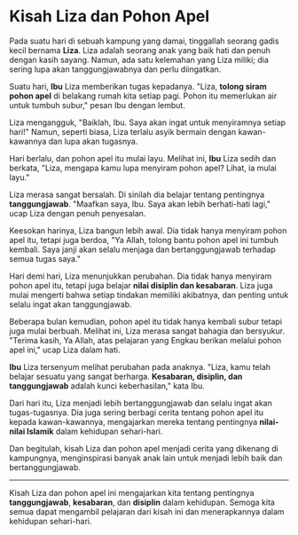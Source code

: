 # Kisah Liza dan Pohon Apel

Pada suatu hari di sebuah kampung yang damai, tinggallah seorang gadis kecil bernama **Liza**. Liza adalah seorang anak yang baik hati dan penuh dengan kasih sayang. Namun, ada satu kelemahan yang Liza miliki; dia sering lupa akan tanggungjawabnya dan perlu diingatkan.

Suatu hari, **Ibu** Liza memberikan tugas kepadanya. "Liza, **tolong siram pohon apel** di belakang rumah kita setiap pagi. Pohon itu memerlukan air untuk tumbuh subur," pesan Ibu dengan lembut.

Liza mengangguk, "Baiklah, Ibu. Saya akan ingat untuk menyiramnya setiap hari!" Namun, seperti biasa, Liza terlalu asyik bermain dengan kawan-kawannya dan lupa akan tugasnya.

Hari berlalu, dan pohon apel itu mulai layu. Melihat ini, **Ibu** Liza sedih dan berkata, "Liza, mengapa kamu lupa menyiram pohon apel? Lihat, ia mulai layu."

Liza merasa sangat bersalah. Di sinilah dia belajar tentang pentingnya **tanggungjawab**. "Maafkan saya, Ibu. Saya akan lebih berhati-hati lagi," ucap Liza dengan penuh penyesalan.

Keesokan harinya, Liza bangun lebih awal. Dia tidak hanya menyiram pohon apel itu, tetapi juga berdoa, "Ya Allah, tolong bantu pohon apel ini tumbuh kembali. Saya janji akan selalu menjaga dan bertanggungjawab terhadap semua tugas saya."

Hari demi hari, Liza menunjukkan perubahan. Dia tidak hanya menyiram pohon apel itu, tetapi juga belajar **nilai disiplin dan kesabaran**. Liza juga mulai mengerti bahwa setiap tindakan memiliki akibatnya, dan penting untuk selalu ingat akan tanggungjawab.

Beberapa bulan kemudian, pohon apel itu tidak hanya kembali subur tetapi juga mulai berbuah. Melihat ini, Liza merasa sangat bahagia dan bersyukur. "Terima kasih, Ya Allah, atas pelajaran yang Engkau berikan melalui pohon apel ini," ucap Liza dalam hati.

**Ibu** Liza tersenyum melihat perubahan pada anaknya. "Liza, kamu telah belajar sesuatu yang sangat berharga. **Kesabaran, disiplin, dan tanggungjawab** adalah kunci keberhasilan," kata Ibu.

Dari hari itu, Liza menjadi lebih bertanggungjawab dan selalu ingat akan tugas-tugasnya. Dia juga sering berbagi cerita tentang pohon apel itu kepada kawan-kawannya, mengajarkan mereka tentang pentingnya **nilai-nilai Islamik** dalam kehidupan sehari-hari.

Dan begitulah, kisah Liza dan pohon apel menjadi cerita yang dikenang di kampungnya, menginspirasi banyak anak lain untuk menjadi lebih baik dan bertanggungjawab.

---

Kisah Liza dan pohon apel ini mengajarkan kita tentang pentingnya **tanggungjawab**, **kesabaran**, dan **disiplin** dalam kehidupan. Semoga kita semua dapat mengambil pelajaran dari kisah ini dan menerapkannya dalam kehidupan sehari-hari.
